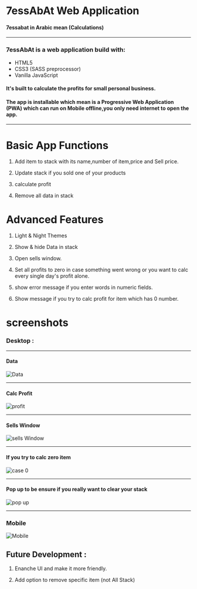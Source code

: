 # 7essAbAt Web Application

#### 7essabat in Arabic mean (Calculations)
*******
###  7essAbAt is a web application build with:
- HTML5
- CSS3 (SASS preprocessor)
- Vanilla JavaScript

#### It's built to calculate the profits for small personal business.

#### The app is installable which mean is a Progressive Web Application (PWA) which can run on Mobile offline,you only need internet to open the app.

******
# Basic App Functions

1. Add item to stack with its name,number of item,price and Sell price.

2. Update stack if you sold one of your products

3. calculate profit 

4. Remove all data in stack

# Advanced Features
1. Light & Night Themes

2. Show & hide Data in stack

3. Open sells window.

4. Set all profits to zero in case something went wrong or you want to calc every single day's profit alone.

5. show error message if you enter words in numeric fields.

6.  Show message if you try to calc profit for item which has 0 number.

# screenshots

### Desktop :
-------
#### Data
![Data](./images/screenshots/Data.png)
******
#### Calc Profit
![profit](./images/screenshots/profit.png)
********
#### Sells Window
![sells Window](./images/screenshots/sellsWindow.png)
*********
#### If you try to calc zero item
![case 0](./images/screenshots/case0.png)
********
#### Pop up to be ensure if you really want to clear your stack
![pop up](./images/screenshots/pop%20up.png)
********
### Mobile
![Mobile](./images/screenshots/mobile.png)


## Future Development :

1. Enanche UI and make it more friendly.

2. Add option to remove specific item (not All Stack)

    